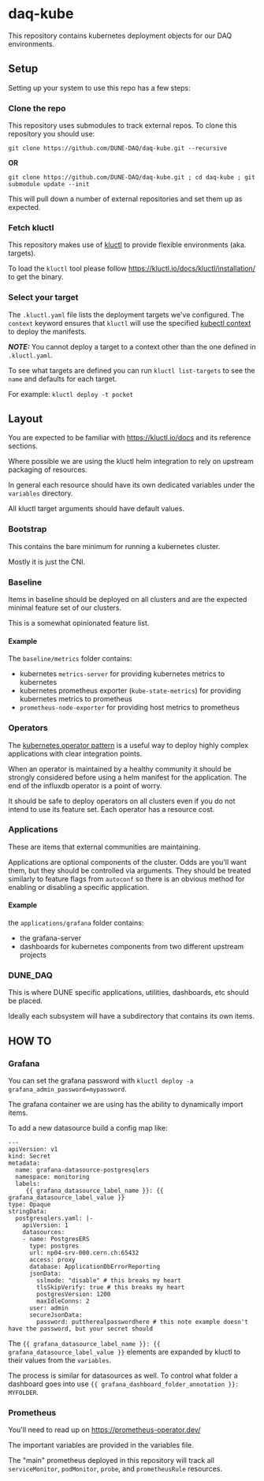 # daq-kube

This repository contains kubernetes deployment objects for our DAQ environments.

## Setup

Setting up your system to use this repo has a few steps:

### Clone the repo
This repository uses submodules to track external repos.  To clone this repository you should use:

```shell
git clone https://github.com/DUNE-DAQ/daq-kube.git --recursive
```

**OR**

```shell
git clone https://github.com/DUNE-DAQ/daq-kube.git ; cd daq-kube ; git submodule update --init
```

This will pull down a number of external repositories and set them up as expected.

### Fetch kluctl

This repository makes use of [kluctl](https://kluctl.io) to provide flexible environments (aka. targets).

To load the `kluctl` tool please follow https://kluctl.io/docs/kluctl/installation/ to get the binary.

### Select your target

The `.kluctl.yaml` file lists the deployment targets we've configured.  The `context` keyword ensures that `kluctl` will use the specified [kubectl context](https://kubernetes.io/docs/tasks/access-application-cluster/configure-access-multiple-clusters/) to deploy the manifests.

***NOTE:*** You cannot deploy a target to a context other than the one defined in `.kluctl.yaml`.

To see what targets are defined you can run `kluctl list-targets` to see the `name` and defaults for each target.

For example: `kluctl deploy -t pocket`

## Layout

You are expected to be familiar with https://kluctl.io/docs and its reference sections.

Where possible we are using the kluctl helm integration to rely on upstream packaging of resources.

In general each resource should have its own dedicated variables under the `variables` directory.

All kluctl target arguments should have default values.

### Bootstrap

This contains the bare minimum for running a kubernetes cluster.

Mostly it is just the CNI.

### Baseline

Items in baseline should be deployed on all clusters and are the expected minimal feature set of our clusters.

This is a somewhat opinionated feature list.

#### Example

The `baseline/metrics` folder contains:

* kubernetes `metrics-server` for providing kubernetes metrics to kubernetes
* kubernetes prometheus exporter (`kube-state-metrics`) for providing kubernetes metrics to prometheus
* `prometheus-node-exporter` for providing host metrics to prometheus

### Operators

The [kubernetes operator pattern](https://kubernetes.io/docs/concepts/extend-kubernetes/operator/) is a useful way to deploy highly complex applications with clear integration points.

When an operator is maintained by a healthy community it should be strongly considered before using a helm manifest for the application.  The end of the influxdb operator is a point of worry.

It should be safe to deploy operators on all clusters even if you do not intend to use its feature set.  Each operator has a resource cost.

### Applications

These are items that external communities are maintaining.

Applications are optional components of the cluster.  Odds are you'll want them, but they should be controlled via arguments.  They should be treated similarly to feature flags from `autoconf` so there is an obvious method for enabling or disabling a specific application.

#### Example

the `applications/grafana` folder contains:

* the grafana-server
* dashboards for kubernetes components from two different upstream projects

### DUNE\_DAQ

This is where DUNE specific applications, utilities, dashboards, etc should be placed.

Ideally each subsystem will have a subdirectory that contains its own items.

## HOW TO

### Grafana

You can set the grafana password with `kluctl deploy -a grafana_admin_password=mypassword`.

The grafana container we are using has the ability to dynamically import items.

To add a new datasource build a config map like:

```
---
apiVersion: v1
kind: Secret
metadata:
  name: grafana-datasource-postgresqlers
  namespace: monitoring
  labels:
     {{ grafana_datasource_label_name }}: {{ grafana_datasource_label_value }}
type: Opaque
stringData:
  postgresqlers.yaml: |-
    apiVersion: 1
    datasources:
    - name: PostgresERS
      type: postgres
      url: np04-srv-000.cern.ch:65432
      access: proxy
      database: ApplicationDbErrorReporting
      jsonData:
        sslmode: "disable" # this breaks my heart
        tlsSkipVerify: true # this breaks my heart
        postgresVersion: 1200
        maxIdleConns: 2
      user: admin
      secureJsonData:
        password: puttherealpasswordhere # this note example doesn't have the password, but your secret should
```

The `{{ grafana_datasource_label_name }}: {{ grafana_datasource_label_value }}` elements are expanded by kluctl to their values from the `variables`.

The process is similar for datasources as well.  To control what folder a dashboard goes into use `{{ grafana_dashboard_folder_annotation }}: MYFOLDER`.

### Prometheus

You'll need to read up on https://prometheus-operator.dev/

The important variables are provided in the variables file.

The "main" prometheus deployed in this repository will track all `serviceMonitor`, `podMonitor`, `probe`, and `prometheusRule` resources.
